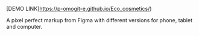 [DEMO LINK]https://p-omogit-e.github.io/Eco_cosmetics/)

А pixel perfect markup from Figma with different versions for phone, tablet and computer.


